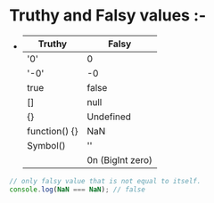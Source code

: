 # Truthy and Falsy values :-

-   | Truthy        | Falsy            |
    | ------------- | ---------------- |
    | '0'           | 0                |
    | '-0'          | -0               |
    | true          | false            |
    | []            | null             |
    | {}            | Undefined        |
    | function() {} | NaN              |
    | Symbol()      | ''               |
    |               | 0n (BigInt zero) |

```js
// only falsy value that is not equal to itself.
console.log(NaN === NaN); // false
```
